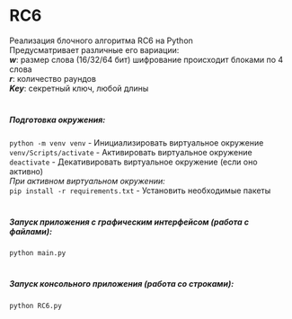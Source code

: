 # RC6

Реализация блочного алгоритма RC6 на Python\
Предусматривает различные его вариации:\
*****w*****: размер слова (16/32/64 бит) шифрование происходит блоками по 4 слова\
*****r*****: количество раундов\
*****Key*****: секретный ключ, любой длины
#
##### Подготовка окружения:
`python -m venv venv` - Инициализировать виртуальное окружение\
`venv/Scripts/activate` - Активировать виртуальное окружение\
`deactivate` - Декативировать виртуальное окружение (если оно активно)\
*При активном виртуальном окружении:*\
`pip install -r requirements.txt` - Установить необходимые пакеты
#
##### Запуск приложения с графическим интерфейсом (работа с файлами):
`python main.py`
#
##### Запуск консольного приложения (работа со строками):
`python RC6.py`

